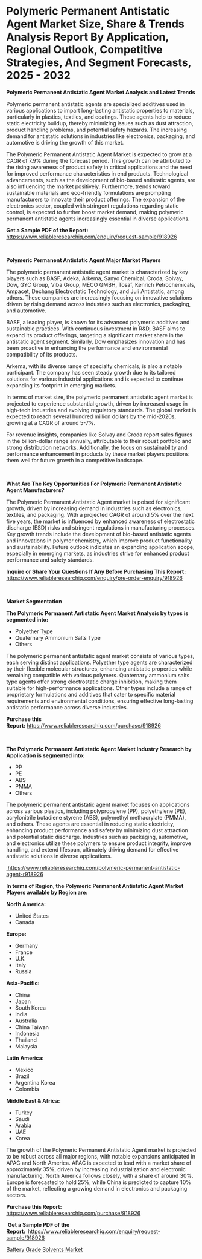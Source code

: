 <p><h1>Polymeric Permanent Antistatic Agent Market Size, Share & Trends Analysis Report By Application, Regional Outlook, Competitive Strategies, And Segment Forecasts, 2025 - 2032</h1></p><p><strong>Polymeric Permanent Antistatic Agent Market Analysis and Latest Trends</strong></p>
<p><p>Polymeric permanent antistatic agents are specialized additives used in various applications to impart long-lasting antistatic properties to materials, particularly in plastics, textiles, and coatings. These agents help to reduce static electricity buildup, thereby minimizing issues such as dust attraction, product handling problems, and potential safety hazards. The increasing demand for antistatic solutions in industries like electronics, packaging, and automotive is driving the growth of this market.</p><p>The Polymeric Permanent Antistatic Agent Market is expected to grow at a CAGR of 7.9% during the forecast period. This growth can be attributed to the rising awareness of product safety in critical applications and the need for improved performance characteristics in end products. Technological advancements, such as the development of bio-based antistatic agents, are also influencing the market positively. Furthermore, trends toward sustainable materials and eco-friendly formulations are prompting manufacturers to innovate their product offerings. The expansion of the electronics sector, coupled with stringent regulations regarding static control, is expected to further boost market demand, making polymeric permanent antistatic agents increasingly essential in diverse applications.</p></p>
<p><strong>Get a Sample PDF of the Report:&nbsp;</strong> <a href="https://www.reliableresearchiq.com/enquiry/request-sample/918926?utm_campaign=3097&utm_medium=2&utm_source=Github&utm_content=ia&utm_term=02042025&utm_id=polymeric-permanent-antistatic-agent">https://www.reliableresearchiq.com/enquiry/request-sample/918926</a></p>
<p>&nbsp;</p>
<p><strong>Polymeric Permanent Antistatic Agent Major Market Players</strong></p>
<p><p>The polymeric permanent antistatic agent market is characterized by key players such as BASF, Adeka, Arkema, Sanyo Chemical, Croda, Solvay, Dow, GYC Group, Viba Group, MECO GMBH, Tosaf, Kenrich Petrochemicals, Ampacet, Dechang Electrostatic Technology, and Juli Antistatic, among others. These companies are increasingly focusing on innovative solutions driven by rising demand across industries such as electronics, packaging, and automotive.</p><p>BASF, a leading player, is known for its advanced polymeric additives and sustainable practices. With continuous investment in R&D, BASF aims to expand its product offerings, targeting a significant market share in the antistatic agent segment. Similarly, Dow emphasizes innovation and has been proactive in enhancing the performance and environmental compatibility of its products.</p><p>Arkema, with its diverse range of specialty chemicals, is also a notable participant. The company has seen steady growth due to its tailored solutions for various industrial applications and is expected to continue expanding its footprint in emerging markets.</p><p>In terms of market size, the polymeric permanent antistatic agent market is projected to experience substantial growth, driven by increased usage in high-tech industries and evolving regulatory standards. The global market is expected to reach several hundred million dollars by the mid-2020s, growing at a CAGR of around 5-7%.</p><p>For revenue insights, companies like Solvay and Croda report sales figures in the billion-dollar range annually, attributable to their robust portfolio and strong distribution networks. Additionally, the focus on sustainability and performance enhancement in products by these market players positions them well for future growth in a competitive landscape.</p></p>
<p>&nbsp;</p>
<p><strong>What Are The Key Opportunities For Polymeric Permanent Antistatic Agent Manufacturers?</strong></p>
<p><p>The Polymeric Permanent Antistatic Agent market is poised for significant growth, driven by increasing demand in industries such as electronics, textiles, and packaging. With a projected CAGR of around 5% over the next five years, the market is influenced by enhanced awareness of electrostatic discharge (ESD) risks and stringent regulations in manufacturing processes. Key growth trends include the development of bio-based antistatic agents and innovations in polymer chemistry, which improve product functionality and sustainability. Future outlook indicates an expanding application scope, especially in emerging markets, as industries strive for enhanced product performance and safety standards.</p></p>
<p><strong>Inquire or Share Your Questions If Any Before Purchasing This Report:</strong> <a href="https://www.reliableresearchiq.com/enquiry/pre-order-enquiry/918926?utm_campaign=3097&utm_medium=2&utm_source=Github&utm_content=ia&utm_term=02042025&utm_id=polymeric-permanent-antistatic-agent">https://www.reliableresearchiq.com/enquiry/pre-order-enquiry/918926</a></p>
<p>&nbsp;</p>
<p><strong>Market Segmentation</strong></p>
<p><strong>The Polymeric Permanent Antistatic Agent Market Analysis by types is segmented into:</strong></p>
<p><ul><li>Polyether Type</li><li>Quaternary Ammonium Salts Type</li><li>Others</li></ul></p>
<p><p>The polymeric permanent antistatic agent market consists of various types, each serving distinct applications. Polyether type agents are characterized by their flexible molecular structures, enhancing antistatic properties while remaining compatible with various polymers. Quaternary ammonium salts type agents offer strong electrostatic charge inhibition, making them suitable for high-performance applications. Other types include a range of proprietary formulations and additives that cater to specific material requirements and environmental conditions, ensuring effective long-lasting antistatic performance across diverse industries.</p></p>
<p><strong>Purchase this Report:&nbsp;</strong><a href="https://www.reliableresearchiq.com/purchase/918926?utm_campaign=3097&utm_medium=2&utm_source=Github&utm_content=ia&utm_term=02042025&utm_id=polymeric-permanent-antistatic-agent">https://www.reliableresearchiq.com/purchase/918926</a></p>
<p>&nbsp;</p>
<p><strong>The Polymeric Permanent Antistatic Agent Market Industry Research by Application is segmented into:</strong></p>
<p><ul><li>PP</li><li>PE</li><li>ABS</li><li>PMMA</li><li>Others</li></ul></p>
<p><p>The polymeric permanent antistatic agent market focuses on applications across various plastics, including polypropylene (PP), polyethylene (PE), acrylonitrile butadiene styrene (ABS), polymethyl methacrylate (PMMA), and others. These agents are essential in reducing static electricity, enhancing product performance and safety by minimizing dust attraction and potential static discharge. Industries such as packaging, automotive, and electronics utilize these polymers to ensure product integrity, improve handling, and extend lifespan, ultimately driving demand for effective antistatic solutions in diverse applications.</p></p>
<p><a href="https://www.reliableresearchiq.com/polymeric-permanent-antistatic-agent-r918926?utm_campaign=3097&utm_medium=2&utm_source=Github&utm_content=ia&utm_term=02042025&utm_id=polymeric-permanent-antistatic-agent">&nbsp;https://www.reliableresearchiq.com/polymeric-permanent-antistatic-agent-r918926</a></p>
<p><strong>In terms of Region, the Polymeric Permanent Antistatic Agent Market Players available by Region are:</strong></p>
<p>
    <p> <strong> North America: </strong>
        <ul>
            <li>United States</li>
            <li>Canada</li>
        </ul>
        </p> 
    <p> <strong> Europe: </strong>
        <ul>
            <li>Germany</li>
            <li>France</li>
            <li>U.K.</li>
            <li>Italy</li>
            <li>Russia</li>
        </ul>
        </p> 
    <p> <strong> Asia-Pacific: </strong>
        <ul>
            <li>China</li>
            <li>Japan</li>
            <li>South Korea</li>
            <li>India</li>
            <li>Australia</li>
            <li>China Taiwan</li>
            <li>Indonesia</li>
            <li>Thailand</li>
            <li>Malaysia</li>
        </ul>
        </p> 
    <p> <strong> Latin America: </strong>
        <ul>
            <li>Mexico</li>
            <li>Brazil</li>
            <li>Argentina Korea</li>
            <li>Colombia</li>
        </ul>
        </p> 
    <p> <strong> Middle East & Africa: </strong>
        <ul>
            <li>Turkey</li>
            <li>Saudi</li>
            <li>Arabia</li>
            <li>UAE</li>
            <li>Korea</li>
        </ul>
    </p>
    </p>
<p><p>The growth of the Polymeric Permanent Antistatic Agent market is projected to be robust across all major regions, with notable expansions anticipated in APAC and North America. APAC is expected to lead with a market share of approximately 35%, driven by increasing industrialization and electronic manufacturing. North America follows closely, with a share of around 30%. Europe is forecasted to hold 25%, while China is predicted to capture 10% of the market, reflecting a growing demand in electronics and packaging sectors.</p></p>
<p><strong>Purchase this Report: </strong><a href="https://www.reliableresearchiq.com/purchase/918926?utm_campaign=3097&utm_medium=2&utm_source=Github&utm_content=ia&utm_term=02042025&utm_id=polymeric-permanent-antistatic-agent">https://www.reliableresearchiq.com/purchase/918926</a></p>
<p>&nbsp;<strong>Get a Sample PDF of the Report:&nbsp;&nbsp;</strong><a href="https://www.reliableresearchiq.com/enquiry/request-sample/918926?utm_campaign=3097&utm_medium=2&utm_source=Github&utm_content=ia&utm_term=02042025&utm_id=polymeric-permanent-antistatic-agent">https://www.reliableresearchiq.com/enquiry/request-sample/918926</a></p>
<p><strong></strong></p>
<p><p><a href="https://github.com/deyniphytic/Market-Research-Report-List-1/blob/main/battery-grade-solvents-market.md?utm_campaign=3097&utm_medium=2&utm_source=Github&utm_content=ia&utm_term=02042025&utm_id=polymeric-permanent-antistatic-agent">Battery Grade Solvents Market</a></p></p>